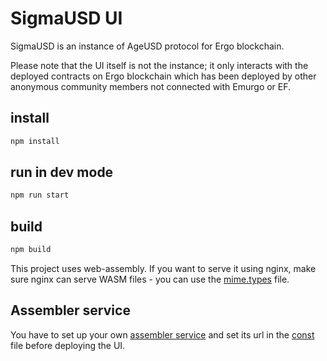 # SigmaUSD UI
SigmaUSD is an instance of AgeUSD protocol for Ergo blockchain.

Please note that the UI itself is not the instance; it only interacts with the deployed contracts on Ergo blockchain
which has been deployed by other anonymous community members not connected with Emurgo or EF.

## install
```bash
npm install
```

## run in dev mode
```bash
npm run start
```

## build
```bash
npm build
```

This project uses web-assembly. If you want to serve it using nginx, make sure nginx can serve WASM files - you can use the [mime.types](mime.types) file.

## Assembler service
You have to set up your own [assembler service](https://github.com/anon-real/ergo-assembler) and set its url in the [const](src/utils/consts.js) file before deploying the UI.
